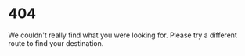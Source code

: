 # 404

We couldn't really find what you were looking for. Please try a different route to find your destination.
